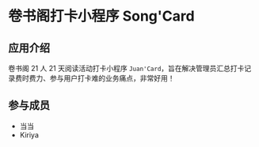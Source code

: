 # 卷书阁打卡小程序 Song'Card

## 应用介绍

卷书阁 21 人 21 天阅读活动打卡小程序 `Juan'Card`，旨在解决管理员汇总打卡记录费时费力、参与用户打卡难的业务痛点，非常好用！

## 参与成员

- 当当
- Kiriya
